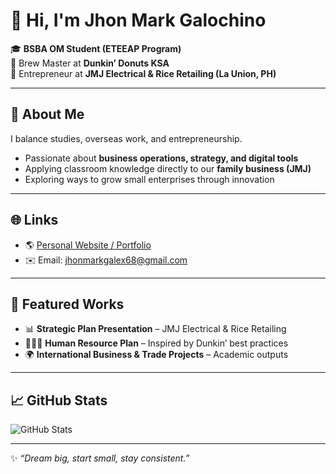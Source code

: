 # 👋 Hi, I'm Jhon Mark Galochino  

🎓 **BSBA OM Student (ETEEAP Program)**  
💼 Brew Master at **Dunkin’ Donuts KSA**  
🏪 Entrepreneur at **JMJ Electrical & Rice Retailing (La Union, PH)**  

---

## 🚀 About Me
I balance studies, overseas work, and entrepreneurship.  
- Passionate about **business operations, strategy, and digital tools**  
- Applying classroom knowledge directly to our **family business (JMJ)**  
- Exploring ways to grow small enterprises through innovation  

---

## 🌐 Links
- 🌎 [Personal Website / Portfolio](https://sites.google.com/view/jhon-mark-galochino)  
- ✉️ Email: [jhonmarkgalex68@gmail.com](mailto:jhonmarkgalex68@gmail.com)  

---

## 📌 Featured Works
- 📊 **Strategic Plan Presentation** – JMJ Electrical & Rice Retailing  
- 🧑‍🤝‍🧑 **Human Resource Plan** – Inspired by Dunkin’ best practices  
- 🌍 **International Business & Trade Projects** – Academic outputs  

---

## 📈 GitHub Stats
![GitHub Stats](https://github-readme-stats.vercel.app/api?username=JMGalochino&show_icons=true&theme=radical)  

---

✨ *“Dream big, start small, stay consistent.”*
